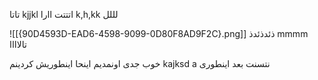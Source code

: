تاتا kjjkl اتتتت
اارا k,h,kk لللل

![[{90D4593D-EAD6-4598-9099-0D80F8AD9F2C}.png]]
ذئدذئدذ  mmmm تالاااا

خوب جدی اونمدیم اینحا اینطوریش کردینم kajksd a نتسنت بعد اینطوری